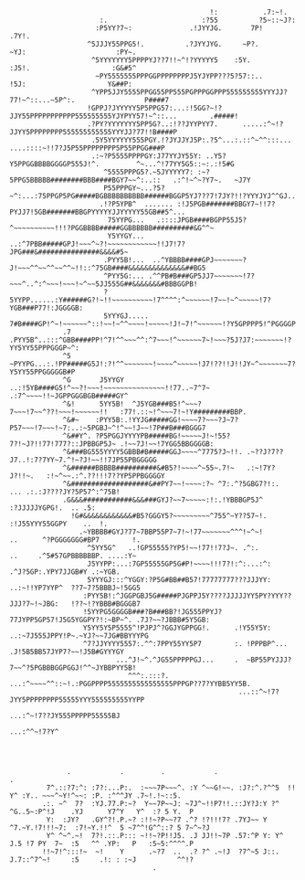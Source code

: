                                                                                                                                   
                                                                                                                                  
                                                     !:           .7:~!.                                                          
                          :.                       :?55          ?5~::~J?:                                                        
                         :P5YY?7~:              .!JYYJG.       7P!      .7Y!.                                                     
                       ^5JJJY55PPG5!.          .?JYYJYG.     ~P?.          ~YJ:                      :PY~.                        
                        ^5YYYYYYY5PPPPYJ??7!!~^!?YYYYY5    :5Y.              :J5!.                    :G&#5^                      
                         ~PY5555555PPPGGPPPPPPPPJ5YJYPP???5?57::..              !5J:                    Y&##P:                    
                        ^YPP5JJY5555PPGG55PP555PGPPPGGPPP555555555YYYJJ?77!~^::...~5P^:.                 P####7                   
                       !GPPJ?JYYYYY5P5PPG57:...:!5GG?~!?JJY55PPPPPPPPPPP555555555YJYPYY57!~^::...        .#####!                  
                       .?PY?YYYYYYY5PP5G?..:!??JYYPYY7.      .....:^~!?JJYY5PPPPPPPP555555555555YYYJJ?77!!B####P                  
                        .5Y5YYYYYY555PGY.!?JYJJYJ5P:.?5^...:.::^~^^:::... ....::::~!!7?J5P55PPPPPPPP5P55PPGG###P                  
                        .:~?P5555PPPPGY:J77YYJY55Y: ..Y5?Y5PPGGBBBBGGGGP555J!^.         ^~...^!77YY5G5::~:.:!5#G                  
                           ^5555PPPG5?.~5JYYYYY7: :~?5PPG5BBBBB########BBB####BGY7~~^:..::   .:^!~^~?Y7~.   ~J7Y                  
                           P55PPPGY~...?5?~^:...:75PPGP5PG#####BGBBBBBBBBBB######BGGP5YJ???7!7JY?!!?YYYJYJ^^GJ..                  
                          .!?P5YPB^  ....... :!J5PGB#######BBGY7~!!7?PYJJ7!5GB#######BBGPYYYYYJJYYYYY55GB##5^...                  
                            75YYPG...   .::::JPGB####BGPP55J5?^~~~~~~~~~~!!!?PGGBBBB#####GGBBBBBB##########&G^^~                  
                            Y5YYGY...  ..:^7PBB#####GPJ!~~~^~?!~~~~~~~~~~~~!!J7!7?JPG###&###############&&&&#5~                   
                           .PYY5B!...  ..^YBBBB####GPJ~~~~~~~?J!~~~^^~~^^~~^^~!!::^75GB####&&&&&&&&&&&&&&##BG5                    
                           ^PYY5G:... .^^PB#B###GP5JJ7~~~~~~~!7?~~~^..^:^~~~!~~~!~^~~5JJ555G##&&&&&&&#BBBGGPB!                    
                           ?5YYPP......:Y######G?!~!!~~~~~~~~~~!7^^^^:^~~~~~~!7~~!~^~~~~~!7?YGB###P77!:JGGGGB:                    
                           5YYYGJ..... 7#B####GP!^~!~~~~~~^::!~~!~^^~~~~!~~~~~!J!~7!^~~~~~~!?Y5GPPPP5!^PGGGGP                     
                 .7       .PYY5B^..:::^GBB####PP!^7!^^~~~^^:^7~~~!^~~~~~~7~!~~~?5J?J7:~~~~~~~!?YY5YY55PPPGGGP~^:                  
                 ^5       ~PYYPG...:.!PP#####G5J!:?!^^~~~~~~~!~~~~^~~~~~!J7!??!!J!!JY~^~~~~~~~7?Y5YY55PPGGGGGB#P                  
                 ^G       J5YYGY ..:!5YB####G5!^~~?!~~~!~~~~~~~~~~~~~~~!!77..~7^7~ .:7^~~~~!!~JGPPGGGBGB#####GY^                  
                 ^&!      5YY5B!  ^J5YGB###B5!^~~~?7~~~!7~~^??!~~~!~~~~~~!!   :77!.::~!^~~~7!~!Y#########BBP.                     
                 ^&#~    :PYY5B:.!YYJG#####GG!~~~~7?~~~?J~7?P57~~~!7~~~!~7:..:~5PGBJ~^!^~~!J~~!7P##B###BGGG7                      
                 ^&##Y^. ?P5PGGJYYYYPB#####BG!~~~~~J!~!55?7?!~J?!!77!777?::JPBBGP5J~ .!~~7J!~~!7YGG5BBGGGGB:                      
                 ^&###BG555YYYY5GBBB#B#####GGJ~~~~^7775?J~!!. .~??J?7??J7..!:7?7YY~7.^!~?J!~~!!7JP55PBGGGGG                       
                 ^&######BBBBB##########&#B5?!~~~~^~55~.7!~   .:~!7Y?J?!!~.   :!~^~~.:^.??!!!7??YP5PPBGGGGY                       
                 ^&###################&##PY7~~!~~~~:?~ ^7:.^?5GBG7?!:.          ... .:.:J????JY?5P57^:^75B!                       
                 .G&&&############&&&###GYJ?~~7~~~~~:!:.!YBBBGP5J^                    :?JJJJJYGPG!.  .. .5:                       
                   !G#&&&&&&&&&&&&#B5?GGGY5?~~~~~~~~~^755^~Y??57~!.                :!J55YYY55GGPY    ..  !.                       
                     .~YBBBB#GYJ?77~7BBP55P7~7!~!77~~~~~~~^^^!~^~!         ..      ^?PGGGGGGG#BP7        !.                       
                       ^5YY5G^   ..!GP55555?YP5!~~!77!!7?J~. .^:.          ..     .^5#57GPBBBBBBP. ....:Y~                        
                       J5YYPP:...:7GP55555GP5G#P!~~~~!!!7?!:^:...:^:           .^J?5GP:.YPY7JJGB#Y .:~YGB.                        
                       5YYYGJ:::^YGGY:?P5G#BB##B57!77777777???JJJYY:     ..:~!!YP7YYP^  ??7~7?5BBBJ~!5GG5                         
                      :PYY5B!:^JGGPGBJ5G#####PJGPPJ5Y????JJJJJYY5PY?YYY??JJJ?7~!~JBG:   !??~!?YBBB#BGGGB7                         
                      !5YYPG5GGGGB###?B###BB?!JG555PPYJ?77JYPP5GP57!J5G5YGGPY?!:~BP~^. .7J?~~?JBBB#5Y5GB:                         
                      Y5YY5Y5P5555^!PJPJ^?GGJYGPPGG!.      .!Y55Y5Y:  ..:~7J555JPPY!P~.~YJ?~~7JG#BBYYYPG                          
                      ^7?JJYYYY5557:.^^:7PPY55YY5P7        :. !PPPBP^...    .J!5B5BB57JYP7?~~!J5B#GYYYGY                          
                              ...^J!~^.^JG55PPPPPGJ...     .  ~BP55PYJJJ?7~~^?5PGBBBGGPGGJ!^^~JYBBPYY5B!                          
                                 ^^^:.:::?.  ...:^~~~~^^::~!.:PGGPPPP5555555555555555PPPGP??7?YYBB5YY5B.                          
                                                            ...::^~!7?JYY5PPPPPPPP55555YYY555555555YYPP                           
                                                                            ...:^~!7??JY555PPPPP55555BJ                           
                                                                                           ...:^^~!7?Y^                           
                                                                                                                                  
                                                                                                                                  
                                                                                                                                  
                                                                                                                                  
                  .            .         .            .                                         .                                 
             7^.::?7:^: :7?:...P:.  :~~~7P~~~^. :Y ^~~G!~~. :J?:^.?^^5  !! Y^ :Y.. ~~~^~Y!^~~: :P. :^^^JY .7~!.!~::5.             
            .:. ~^  7?  :YJ.77.P:~?  Y~~7P~~J: ~7J^~!!P7!!.::JY?J:Y ?^ ^G..5~:P^!J    .YJ      Y7^Y   Y^  :? 5 Y.  P              
             Y:  :JY?   .GY^?!.P.~? :!!~?P~~?7 .^? !?!!!7? .7YJ~~ Y ^7.~Y.!7!!!~7:  :7!~Y.!!^  5 ~7^^!G^^::? 5 7~^~?J             
             Y^ ^~^.~!  7?!.::.P::: ~!!~?P!!J5. .J JJ!!~7P .57:^P Y: Y^ J.5 !7 PY  7~  :5   ^^ .YP:   P   :5~5:^^^^.P             
            !!~7!^:::!~  ~!    Y      .~?7  ..  .? ?^ .~!J  ?7^~5 J::.  J.7::^7^~!     :5     .!: : :~J          ^^!?             
                                       .                                                                                          
                                                                                                                                  
                                                                                                                                  
                                                                                                                                   
